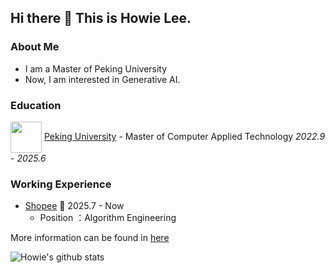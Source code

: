 ## Hi there 👋 This is Howie Lee.

<!--
**HowiePix/HowiePix** is a ✨ _special_ ✨ repository because its `README.md` (this file) appears on your GitHub profile.

Here are some ideas to get you started:

- 🔭 I’m currently working on ...
- 🌱 I’m currently learning ...
- 👯 I’m looking to collaborate on ...
- 🤔 I’m looking for help with ...
- 💬 Ask me about ...
- 📫 How to reach me: ...
- 😄 Pronouns: ...
- ⚡ Fun fact: ...
-->

### About Me

* I am a Master of Peking University 
* Now, I am interested in Generative AI.

### Education

<img src="https://www.pku.edu.cn/pku_logo_red.png" width = "50" height = "50"  align=center /> [Peking University](https://www.pku.edu.cn) - Master of Computer Applied Technology
*2022.9 - 2025.6*


### Working Experience

- [Shopee](https://shopee.com) 📌 2025.7 - Now
  - Position ：Algorithm Engineering

More information can be found in [here](https://hhhowieli.github.io)

![Howie's github stats](https://github-readme-stats.vercel.app/api?username=hhhowieli&show_icons=true)
